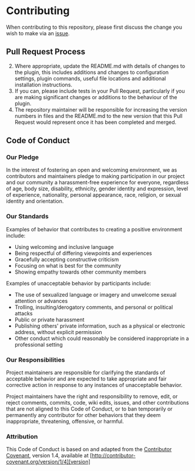 # Contributing

When contributing to this repository, please first discuss the change you wish to make via
an [issue](https://github.com/ivan-lednev/obsidian-day-planner/issues).

## Pull Request Process

2. Where appropriate, update the README.md with details of changes to the plugin, this includes additions and changes to
   configuration  
   settings, plugin commands, useful file locations and additional installation instructions.
3. If you can, please include tests in your Pull Request, particularly if you are making significant changes or
   additions to the behaviour of the plugin.
5. The repository maintainer will be responsible for increasing the version numbers in files and the README.md to the
   new version that this Pull Request would represent once it has been completed and merged.

## Code of Conduct

### Our Pledge

In the interest of fostering an open and welcoming environment, we as
contributors and maintainers pledge to making participation in our project and our community a harassment-free
experience for everyone, regardless of age, body size, disability, ethnicity, gender identity and expression, level of
experience, nationality, personal appearance, race, religion, or sexual identity and orientation.

### Our Standards

Examples of behavior that contributes to creating a positive environment include:

- Using welcoming and inclusive language
- Being respectful of differing viewpoints and experiences
- Gracefully accepting constructive criticism
- Focusing on what is best for the community
- Showing empathy towards other community members

Examples of unacceptable behavior by participants include:

- The use of sexualized language or imagery and unwelcome sexual attention or advances
- Trolling, insulting/derogatory comments, and personal or political attacks
- Public or private harassment
- Publishing others' private information, such as a physical or electronic address, without explicit permission
- Other conduct which could reasonably be considered inappropriate in a professional setting

### Our Responsibilities

Project maintainers are responsible for clarifying the standards of acceptable behavior and are expected to take
appropriate and fair corrective action in response to any instances of unacceptable behavior.

Project maintainers have the right and responsibility to remove, edit, or reject comments, commits, code, wiki edits,
issues, and other contributions that are not aligned to this Code of Conduct, or to ban temporarily or permanently any
contributor for other behaviors that they deem inappropriate,
threatening, offensive, or harmful.

### Attribution

This Code of Conduct is based on and adapted from the [Contributor Covenant][homepage], version 1.4,
available at [http://contributor-covenant.org/version/1/4][version]

[homepage]: http://contributor-covenant.org

[version]: http://contributor-covenant.org/version/1/4/
